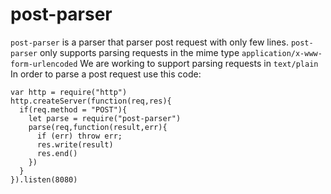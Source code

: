 # post-parser

`post-parser` is a  parser that parser post request with only few lines. 
`post-parser` only supports parsing requests in the mime type `application/x-www-form-urlencoded`
We are working to support parsing requests in `text/plain`
In order to parse a post request use this code:

    var http = require("http")
    http.createServer(function(req,res){
      if(req.method = "POST"){
        let parse = require("post-parser")
        parse(req,function(result,err){
          if (err) throw err;
          res.write(result)
          res.end()
        })
      }
    }).listen(8080)
